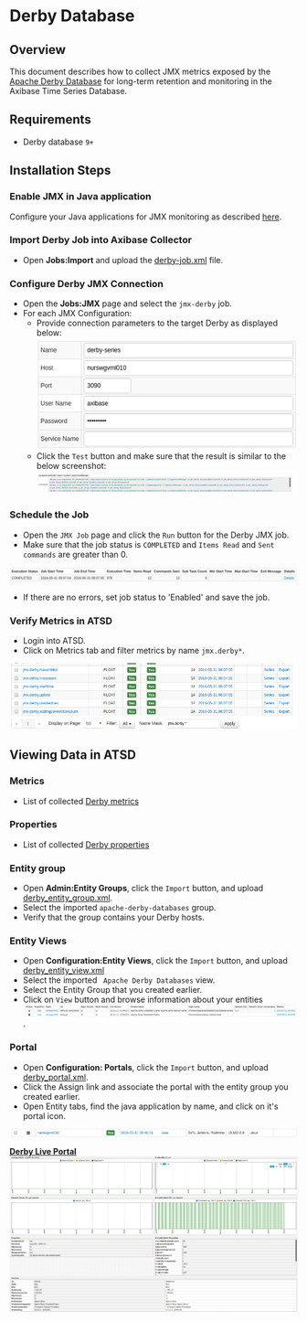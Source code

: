 # Derby Database

## Overview

This document describes how to collect JMX metrics exposed by the [Apache Derby Database](https://db.apache.org/derby/)  for long-term retention and monitoring in the Axibase Time Series Database.

## Requirements

* Derby database `9+`

## Installation Steps

### Enable JMX in Java application

Configure your Java applications for JMX monitoring as described [here](../../jmx.md).

### Import Derby Job into Axibase Collector

 * Open **Jobs:Import** and upload the [derby-job.xml](configs/derby_job.xml) file.

### Configure Derby JMX Connection

* Open the **Jobs:JMX** page and select the `jmx-derby` job.
* For each JMX Configuration:
    * Provide connection parameters to the target Derby as displayed below:
    ![](images/derby_jmx_configuration.png)
    * Click the `Test` button and make sure that the result is similar to the below screenshot:
    ![](images/derby_test_jmx_configuration.png)

### Schedule the Job

* Open the `JMX Job` page and click the `Run` button for the Derby JMX job.
* Make sure that the job status is `COMPLETED` and `Items Read` and `Sent commands` are greater than 0.

![](images/test_run.png)

* If there are no errors, set job status to 'Enabled' and save the job.

### Verify Metrics in ATSD

* Login into ATSD.
* Click on Metrics tab and filter metrics by name `jmx.derby*`.

![](images/derby_metrics.png)

## Viewing Data in ATSD

### Metrics

* List of collected [Derby metrics](metric-list.md)

### Properties

* List of collected [Derby properties](properties-list.md)


### Entity group

* Open **Admin:Entity Groups**, click the `Import` button, and upload  [derby_entity_group.xml](configs/derby_entity_group.xml).
* Select the imported `apache-derby-databases` group.
* Verify that the group contains your Derby hosts.


### Entity Views

* Open **Configuration:Entity Views**, click the `Import` button, and upload  [derby_entity_view.xml](configs/derby_entity_view.xml)
* Select the imported `	Apache Derby Databases` view.
* Select the Entity Group that you created earlier.
* Click on `View` button and browse information about your entities
![](images/derby_entity_view.png).


### Portal

* Open **Configuration: Portals**, click the `Import` button, and upload [derby_portal.xml](configs/derby_portal.xml).
* Click the Assign link and associate the portal with the entity group you created earlier.
* Open Entity tabs, find the java application by name, and click on it's portal icon.

![](images/derby_portal_icon.png)

[**Derby Live Portal**](http://apps.axibase.com/chartlab/c4412a78)
![](images/derby_portal.png)
